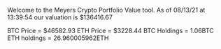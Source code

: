Welcome to the Meyers Crypto Portfolio Value tool. 
As of 08/13/21 at 13:39:54 our valuation is $136416.67 

BTC Price = $46582.93
 ETH Price = $3228.44
BTC Holdings = 1.06BTC
 ETH holdings = 26.960005962ETH 
